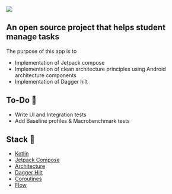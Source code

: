 <img src="https://user-images.githubusercontent.com/37804253/180980929-e3e80147-3a28-4b37-8a75-d90391db45a6.png" />

## An open source project that helps student manage tasks

The purpose of this app is to

- Implementation of Jetpack compose
- Implementation of clean architecture principles using Android architecture components
- Implementation of Dagger hilt

## To-Do 🚧

- Write UI and Integration tests
- Add Baseline profiles & Macrobenchmark tests

## Stack 💚

- [Kotlin](https://kotlinlang.org/docs/getting-started.html)
- [Jetpack Compose](https://developer.android.com/jetpack/compose)
- [Architecture](https://developer.android.com/topic/architecture)
- [Dagger Hilt](https://developer.android.com/training/dependency-injection/hilt-android)
- [Coroutines](https://kotlinlang.org/docs/coroutines-overview.html)
- [Flow](https://kotlinlang.org/api/kotlinx.coroutines/kotlinx-coroutines-core/kotlinx.coroutines.flow/-flow/)